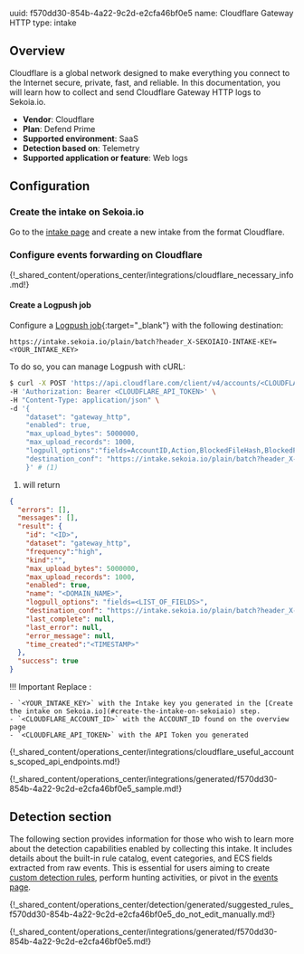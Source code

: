 uuid: f570dd30-854b-4a22-9c2d-e2cfa46bf0e5
name: Cloudflare Gateway HTTP
type: intake

## Overview

Cloudflare is a global network designed to make everything you connect to the Internet secure, private, fast, and reliable. In this documentation, you will learn how to collect and send Cloudflare Gateway HTTP logs to Sekoia.io.

- **Vendor**: Cloudflare
- **Plan**: Defend Prime
- **Supported environment**: SaaS
- **Detection based on**: Telemetry
- **Supported application or feature**: Web logs

## Configuration

### Create the intake on Sekoia.io

Go to the [intake page](https://app.sekoia.io/operations/intakes) and create a new intake from the format Cloudflare.

### Configure events forwarding on Cloudflare

{!_shared_content/operations_center/integrations/cloudflare_necessary_info.md!}

#### Create a Logpush job

Configure a [Logpush job](https://developers.cloudflare.com/logs/reference/logpush-api-configuration/){:target="_blank"} with the following destination:

`https://intake.sekoia.io/plain/batch?header_X-SEKOIAIO-INTAKE-KEY=<YOUR_INTAKE_KEY>`


To do so, you can manage Logpush with cURL:

```bash
$ curl -X POST 'https://api.cloudflare.com/client/v4/accounts/<CLOUDFLARE_ACCOUNT_ID>/logpush/jobs' \
-H 'Authorization: Bearer <CLOUDFLARE_API_TOKEN>' \
-H "Content-Type: application/json" \
-d '{
    "dataset": "gateway_http",    
    "enabled": true,     
    "max_upload_bytes": 5000000,     
    "max_upload_records": 1000,
    "logpull_options":"fields=AccountID,Action,BlockedFileHash,BlockedFileName,BlockedFileReason,BlockedFileSize,BlockedFileType,Datetime,DestinationIP,DestinationPort,DeviceID,DeviceName,DownloadedFileNames,Email,FileInfo,HTTPHost,HTTPMethod,HTTPStatusCode,HTTPVersion,IsIsolated,PolicyID,PolicyName,Referer,RequestID,SourceIP,SourceInternalIP,SourcePort,URL,UntrustedCertificateAction,UploadedFileNames,UserAgent,UserID&timestamps=rfc3339",
    "destination_conf": "https://intake.sekoia.io/plain/batch?header_X-SEKOIAIO-INTAKE-KEY=<YOUR_INTAKE_KEY>"
    }' # (1)
```

1. will return
```json
{
  "errors": [],
  "messages": [],
  "result": {
    "id": "<ID>",
    "dataset": "gateway_http",
    "frequency":"high",
    "kind":"", 
    "max_upload_bytes": 5000000,     
    "max_upload_records": 1000, 
    "enabled": true,
    "name": "<DOMAIN_NAME>",
    "logpull_options": "fields=<LIST_OF_FIELDS>",
    "destination_conf": "https://intake.sekoia.io/plain/batch?header_X-SEKOIAIO-INTAKE-KEY=<YOUR_INTAKE_KEY>",
    "last_complete": null,
    "last_error": null,
    "error_message": null,
    "time_created":"<TIMESTAMP>"
  },
  "success": true
}
```

!!! Important
    Replace :

    - `<YOUR_INTAKE_KEY>` with the Intake key you generated in the [Create the intake on Sekoia.io](#create-the-intake-on-sekoiaio) step.
    - `<CLOUDFLARE_ACCOUNT_ID>` with the ACCOUNT_ID found on the overview page
    - `<CLOUDFLARE_API_TOKEN>` with the API Token you generated

{!_shared_content/operations_center/integrations/cloudflare_useful_accounts_scoped_api_endpoints.md!}

{!_shared_content/operations_center/integrations/generated/f570dd30-854b-4a22-9c2d-e2cfa46bf0e5_sample.md!}

## Detection section

The following section provides information for those who wish to learn more about the detection capabilities enabled by collecting this intake. It includes details about the built-in rule catalog, event categories, and ECS fields extracted from raw events. This is essential for users aiming to create [custom detection rules](/docs/xdr/features/detect/sigma.md), perform hunting activities, or pivot in the [events page](/docs/xdr/features/investigate/events.md).

{!_shared_content/operations_center/detection/generated/suggested_rules_f570dd30-854b-4a22-9c2d-e2cfa46bf0e5_do_not_edit_manually.md!}

{!_shared_content/operations_center/integrations/generated/f570dd30-854b-4a22-9c2d-e2cfa46bf0e5.md!}